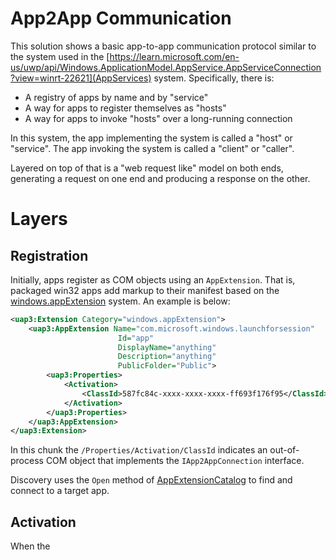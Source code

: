 # App2App Communication

This solution shows a basic app-to-app communication protocol similar to the system used in the
[https://learn.microsoft.com/en-us/uwp/api/Windows.ApplicationModel.AppService.AppServiceConnection?view=winrt-22621](AppServices) system.
Specifically, there is:

* A registry of apps by name and by "service"
* A way for apps to register themselves as "hosts"
* A way for apps to invoke "hosts" over a long-running connection

In this system, the app implementing the system is called a "host" or "service". The app invoking
the system is called a "client" or "caller".

Layered on top of that is a "web request like" model on both ends, generating a request on one end
and producing a response on the other.

# Layers

## Registration

Initially, apps register as COM objects using an `AppExtension`.  That is, packaged win32 apps add
markup to their manifest based on the [windows.appExtension](https://learn.microsoft.com/en-us/windows/uwp/launch-resume/how-to-create-an-extension)
system. An example is below:

```xml
<uap3:Extension Category="windows.appExtension">
    <uap3:AppExtension Name="com.microsoft.windows.launchforsession"
                        Id="app"
                        DisplayName="anything"
                        Description="anything"
                        PublicFolder="Public">
        <uap3:Properties>
            <Activation>
                <ClassId>587fc84c-xxxx-xxxx-xxxx-ff693f176f95</ClassId>
            </Activation>
        </uap3:Properties>
    </uap3:AppExtension>
</uap3:Extension>
```

In this chunk the `/Properties/Activation/ClassId` indicates an out-of-process COM object that
implements the `IApp2AppConnection` interface.

Discovery uses the `Open` method of [AppExtensionCatalog](https://learn.microsoft.com/en-us/uwp/api/windows.applicationmodel.appextensions.appextensioncatalog?view=winrt-22621)
to find and connect to a target app.

## Activation

When the 

## 